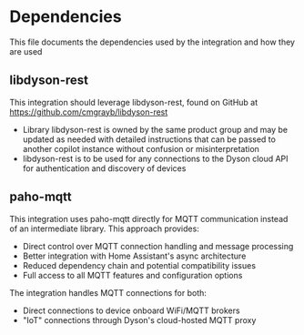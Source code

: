 # Dependencies

This file documents the dependencies used by the integration and how they are used

## libdyson-rest

This integration should leverage libdyson-rest, found on GitHub at https://github.com/cmgrayb/libdyson-rest

- Library libdyson-rest is owned by the same product group and may be updated as needed with detailed instructions that can be passed to another copilot instance without confusion or misinterpretation
- libdyson-rest is to be used for any connections to the Dyson cloud API for authentication and discovery of devices

## paho-mqtt

This integration uses paho-mqtt directly for MQTT communication instead of an intermediate library. This approach provides:

- Direct control over MQTT connection handling and message processing
- Better integration with Home Assistant's async architecture
- Reduced dependency chain and potential compatibility issues
- Full access to all MQTT features and configuration options

The integration handles MQTT connections for both:
- Direct connections to device onboard WiFi/MQTT brokers
- "IoT" connections through Dyson's cloud-hosted MQTT proxy
